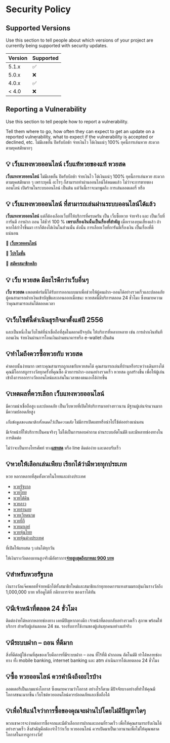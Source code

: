 # Security Policy

## Supported Versions

Use this section to tell people about which versions of your project are
currently being supported with security updates.

| Version | Supported          |
| ------- | ------------------ |
| 5.1.x   | :white_check_mark: |
| 5.0.x   | :x:                |
| 4.0.x   | :white_check_mark: |
| < 4.0   | :x:                |

## Reporting a Vulnerability

Use this section to tell people how to report a vulnerability.

Tell them where to go, how often they can expect to get an update on a
reported vulnerability, what to expect if the vulnerability is accepted or
declined, etc.
<meta name="generator" content="ChangYed Web Designer 19.9.9.0922" />
<meta name="template" content="ChangYed 9.0.0" />
<meta data-template-name="ChangYed_Responsive"></meta>
<span class="css-truncate-target card-description">
ไม่มีเลขอั้น ปิดรับบิลช้า จ่ายเงินไว ได้เงินแน่ๆ 100% ยุคนี้การเล่นหวย สะดวกตามยุคสมัยมากๆ</span>

## 💡 เว็บแทงหวยออนไลน์ เว็บแท้หวยของแท้ หวยสด

**เว็บแทงหวยออนไลน์** ไม่มีเลขอั้น ปิดรับบิลช้า จ่ายเงินไว ได้เงินแน่ๆ 100%
ยุคนี้การเล่นหวย สะดวกตามยุคสมัยมาก ๆ เพราะยุคนี้ อะไรๆ ก็สามารถทำผ่านออนไลน์ได้หมดแล้ว ไม่ว่าจะการขายของออนไลน์ เปิดร้านในระบบออนไลน์ เป็นต้น แต่วันนี้เราจะมาพูดถึง การเล่นลอตเตอรี่ หรือ

## 💡 เว็บแทงหวยออนไลน์ ที่สามารถเล่นผ่านระบบออนไลน์ได้แล้ว

**เว็บแทงหวยออนไลน์** แต่ก็ต้องเลือกเว็บที่ให้บริการที่ครบครัน เป็น เว็บซื้อหวย จ่ายจริง และ เป็นเว็บที่การันตี
การฝาก ถอน ได้ชัวร์ 100 % **เพราะเรื่องเงินนั้นเป็นเรื่องที่สำคัญ** เมื่อเราลงทุนเสี่ยงแล้ว ถ้าหากได้กำไรขึ้นมา เราก็ต้องได้เงินในส่วนนั้น ดังนั้น การเลือกเว็บที่การันตีเรื่องเงิน เป็นเรื่องที่ดีแน่นอน

🔴 [**เว็บหวยออนไลน์**](https://www.google.com.gh/url?sa=t&url=https://aaaknights.com/)

🔴 [**โปรโมชั่น**](https://www.google.com.gi/url?sa=t&url=https://aaaknights.com/)

🔴 [**สมัครสมาชิกคลิก**](https://www.google.gl/url?sa=t&url=https://aaaknights.com/)

## 💡 เว็บ หวยสด มีอะไรดีกว่าเว็บอื่นๆ

**เว็บ หวยสด** แพลตฟอร์มนี้ได้รับการออกแบบมาเพื่อช่วยให้ผู้คนฝาก-ถอนได้อย่างรวดเร็วและปลอดภัย ผู้คนสามารถฝากเงินเข้าบัญชีและถอนออกเมื่อชนะ หวยสดนี้มีบริการตลอด 24 ชั่วโมง ซึ่งหมายความว่าคุณสามารถเล่นได้ตลอดเวลา

## 💡เว็บไซต์นี้ดำเนินธุรกิจมาตั้งแต่ปี 2556

และเป็นหนึ่งในเว็บไซต์ที่น่าเชื่อถือที่สุดในตลาดปัจจุบัน ให้บริการที่หลากหลาย เช่น การฝากเงินทันที ถอนเงิน จ่ายเงินผ่านการโอนเงินผ่านธนาคารหรือ e-wallet เป็นต้น

## 💡ทำไมถึงควรซื้อหวยกับ หวยสด

คำตอบนั้นง่ายมาก เพราะคุณสามารถถูกเลขกับหวยสดได้ คุณสามารถเล่นที่บ้านหรือระหว่างเดินทางได้ คุณมีโอกาสถูกรางวัลทุกครั้งที่คุณซื้อ ด้วยการฝาก-ถอนอย่างรวดเร็ว หวยสด ถูกสร้างขึ้น เพื่อให้ผู้เล่นเข้าถึงการออกรางวัลออนไลน์และเล่นในเวลาของตนเองได้ง่ายขึ้น

## 💡เหตผลที่ควรเลือก เว็บแทงหวยออนไลน์

มีความน่าเชื่อถือสูง และปลอดภัย เป็นเว็บหวยที่เปิดให้บริการมาอย่างยาวนาน มีฐานผู้เล่นจำนวนมาก มีความปลอดภัยสูง

*เก็บข้อมูลของสมาชิกทั้งหมดไว้เป็นความลับ*
ไม่มีการเปิดเผยหรือนำไปใช้ต่ออย่างแน่นอน

มีเจ้าหน้าที่ให้บริการเป็นคนจริงๆ ไม่ได้เป็นการตอบคำถาม
ผ่านระบบอัตโนมัติ และมีหลายช่องทางในการติดต่อ

ไม่ว่าจะเป็นทางโทรศัพท์
ทาง[**แชทสด**](https://www.google.hn/url?sa=t&url=https://pnckdevapp.com/) หรือ line ติดต่อง่าย และตอบรับเร็ว

## 💡หวยให้เลือกเล่นเพียบ เรียกได้ว่ามีหวยทุกประเภท

หวย หลากหลายที่สุดทั้งหวยในไทยและต่างประเทศ

- [หวยรัฐบาล](https://images.google.com.gt/url?sa=t&url=https://aaaknights.com/)
- [หวยไทย](https://www.google.gy/url?sa=t&url=https://aaaknights.com/)
- [หวยใต้ดิน](https://www.google.hn/url?sa=t&url=https://aaaknights.com/)
- [หวยลาว](http://www.google.hr/url?sa=t&url=https://aaaknights.com/)
- [หวยฮานอย](https://maps.google.ht/url?sa=t&url=https://aaaknights.com/)
- [หวยเวียดนาม](https://maps.google.hu/url?sa=t&url=https://aaaknights.com/)
- [หวยยี่กี](https://www.google.co.id/url?sa=t&url=https://aaaknights.com/)
- [หวยมาเลย์](https://images.google.ie/url?sa=t&url=https://aaaknights.com/)
- [หวยหุ้นไทย](https://www.google.co.il/url?sa=t&url=https://aaaknights.com/)
- [หวยหุ้นต่างประเทศ](https://maps.google.im/url?sa=t&url=https://aaaknights.com/)

ที่เปิดให้แทงสด ๆ เล่นได้ทุกวัน

ให้เงินรางวัลตอบเทนสูงจริงมีอัตราการ[**จ่ายสูงสุดถึงบาทละ 900 บาท**](http://images.google.gr/url?sa=t&url=https://aaaknights.com/)

## 💡สำหรับหวยรัฐบาล

เงินรางวัลแจ๊คพอตที่จ่ายหนักได้ทั้งสมาชิกใหม่และสมาชิกเก่าทุกยอดการแทงสามมรถลุ้นเงินรางวัลถึง 1,000,000 บาท หรือดูได้ที่ กติกาการจ่าย ของเราได้ทัน

## 💡มีเจ้าหน้าที่ตลอด 24 ชั่วโมง

ติดต่อง่ายได้หลากหลายช่องทาง เคยมีปัญหากลางดึก เจ้าหน้าที่ตอบกลับอย่างรวดเร็ว สุภาพ พร้อมให้บริการ สำหรับผู้เล่นตลอด 24 ชม. รองรับการใช้งานของผู้เล่นทุกคนอย่างแท้จริง

## 💡มีระบบฝาก – ถอน ที่ดีมาก

สิ่งที่ดีต่อผู้ใช้งานที่สุดของเว็บคือการที่มีระบบฝาก – ถอน ที่ไร้ที่ติ ฝากถอน อัตโนมัติ ทำได้หลายช่องทาง ทั้ง mobile banking, internet banking และ atm ดำเนินการได้เลยตลอด 24 ชั่วโมง

## 💡ซื้อ หวยออนไลน์ ควรคำนึงถึงอะไรบ้าง
ลอตเตอรีเป็นเกมแห่งโอกาส ซึ่งหมายความว่าโอกาส อย่างไรก็ตาม มีปัจจัยบางอย่างที่ทำให้คุณมีโอกาสชนะมากขึ้น เว็บไซต์หวยออนไลน์ควรปลอดภัยและเชื่อถือได้

## 💡เพื่อให้แน่ใจว่าการซื้อของคุณจะผ่านไปโดยไม่มีปัญหาใดๆ

พวกเขาควรจะง่ายต่อการซื้อจากและมีตัวเลือกการฝากและถอนที่รวดเร็ว เพื่อให้คุณสามารถรับเงินได้อย่างรวดเร็ว สิ่งสำคัญคือต้องจำไว้ว่าเว็บ หวยออนไลน์ ควรเปิดมาเป็นเวลานานเพื่อไม่ให้คุณพลาดโอกาสในการถูกรางวัล!

<script>
const description = document.createElement('meta');
description.name = 'description';
description.content = 'หวย ไม่มีเลขอั้น หวย ปิดรับบิลช้า หวย จ่ายเงินไว หวย ได้เงินแน่ๆ 100% ยุคนี้การเล่นหวย สะดวกตามยุคสมัยมากๆ';
document.head.appendChild(description);
const keywords = document.createElement('meta');
keywords.name = 'keywords';
keywords.content = 'หวย, ไม่มีเลขอั้น ,หวย ปิดรับบิลช้า, หวย จ่ายเงินไว ,หวย ได้เงินแน่ๆ';
document.head.appendChild(keywords);
//var aggregateRatingX = document.createElement('script');
//aggregateRatingX.type = "application/ld+json";
//aggregateRatingX.innerHTML = JSON.stringify(dataX);
//document.getElementsByTagName('head')[0].appendChild(aggregateRatingX);
</script>
